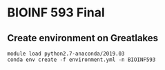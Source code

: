 # BIOINF 593 Final

## Create environment on Greatlakes
``` shell
module load python2.7-anaconda/2019.03
conda env create -f environment.yml -n BIOINF593
```
